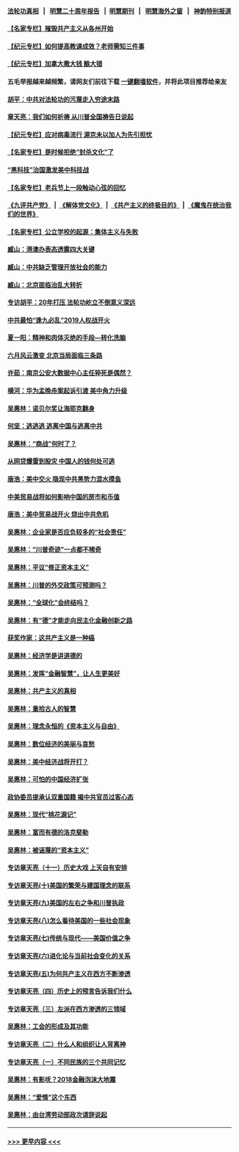#### [法轮功真相](https://github.com/gfw-breaker/truth/blob/master/README.md?t=0) &nbsp;&nbsp;|&nbsp;&nbsp; [明慧二十周年报告](https://github.com/gfw-breaker/mh-reports/blob/master/README.md?t=0) &nbsp;&nbsp;|&nbsp;&nbsp;[明慧期刊](https://github.com/gfw-breaker/mh-qikan) &nbsp;&nbsp;|&nbsp;&nbsp; [明慧海外之窗](https://github.com/gfw-breaker/mh-news/blob/master/README.md?t=0) &nbsp;&nbsp;|&nbsp;&nbsp; [神韵特别报道](https://github.com/gfw-breaker/mh-news/blob/master/shenyun.md?t=0)
#### [【名家专栏】摧毁共产主义从各州开始](../pages/nsc423/n13076376.md?t=07190301) 
#### [【纪元专栏】如何提高教课成效？老师需知三件事](../pages/nsc423/n12417848.md?t=07190301) 
#### [【纪元专栏】加拿大撒大钱 酿大错](../pages/nsc423/n12406564.md?t=07190301) 
#### 五毛举报越来越频繁，请网友们前往下载 [一键翻墙软件](https://github.com/gfw-breaker/ssr-accounts)，并将此项目推荐给亲友
#### [胡平：中共对法轮功的污蔑走入穷途末路](../pages/nsc423/n12266737.md?t=07190301) 
#### [章天亮：我们如何祈祷 从川普全国祷告日说起](../pages/nsc423/n11944627.md?t=07190301) 
#### [【纪元专栏】应对病毒流行 渥京未以加人为先引担忧](../pages/nsc423/n11875714.md?t=07190301) 
#### [【名家专栏】是时候拒绝“封杀文化”了](../pages/nsc423/n11814093.md?t=07190301) 
#### [“黑科技”治国激发美中科技战](../pages/nsc423/n11638056.md?t=07190301) 
#### [【名家专栏】老兵节上一段触动心弦的回忆](../pages/nsc423/n11646016.md?t=07190301) 
#### [《九评共产党》](https://github.com/begood0513/9ping.md/blob/master/README.md) &nbsp;|&nbsp; [《解体党文化》](../../../../jtdwh.md/blob/master/README.md)  &nbsp;|&nbsp; [《共产主义的终极目的》](../../../../gczydzjmd.md/blob/master/README.md) &nbsp;|&nbsp; [《魔鬼在统治我们的世界》](../../../../mgztzwmdsj.md/blob/master/README.md) 
#### [【名家专栏】公立学校的起源：集体主义与失败](../pages/nsc423/n11601833.md?t=07190301) 
#### [臧山：港澳办表态透露四大关键](../pages/nsc423/n11421628.md?t=07190301) 
#### [臧山：中共缺乏管理开放社会的能力](../pages/nsc423/n11407457.md?t=07190301) 
#### [臧山：北京面临治乱大转折](../pages/nsc423/n11406895.md?t=07190301) 
#### [专访胡平：20年打压 法轮功屹立不倒意义深远](../pages/nsc423/n11398800.md?t=07190301) 
#### [中共最怕“逢九必乱”2019人权战开火](../pages/nsc423/n11385248.md?t=07190301) 
#### [夏一阳：精神和肉体灭绝的手段—转化洗脑](../pages/nsc423/n11368250.md?t=07190301) 
#### [六月风云激变 北京当局面临三条路](../pages/nsc423/n11313668.md?t=07190301) 
#### [许茹：南京公安大数据中心主任猝死是偶然？](../pages/nsc423/n11064744.md?t=07190301) 
#### [横河：华为孟晚舟案起诉引渡 美中角力升级](../pages/nsc423/n11027230.md?t=07190301) 
#### [吴惠林：诺贝尔奖让海耶克翻身](../pages/nsc423/n10890049.md?t=07190301) 
#### [何坚：逃逃逃 逃离中国与逃离中共](../pages/nsc423/n10592891.md?t=07190301) 
#### [吴惠林：“商战”何时了？](../pages/nsc423/n10573558.md?t=07190301) 
#### [从网贷爆雷到股灾 中国人的钱何处可逃](../pages/nsc423/n10572800.md?t=07190301) 
#### [唐浩：美中交火 隐现中共黑势力混水摸鱼](../pages/nsc423/n10544040.md?t=07190301) 
#### [中美贸易战将如何影响中国的房市和币值](../pages/nsc423/n10543697.md?t=07190301) 
#### [唐浩：美中贸易战开火 烧出中共危机](../pages/nsc423/n10540126.md?t=07190301) 
#### [吴惠林：企业家是否应负较多的“社会责任”](../pages/nsc423/n10535022.md?t=07190301) 
#### [吴惠林：“川普奇迹”一点都不稀奇](../pages/nsc423/n10512808.md?t=07190301) 
#### [吴惠林：平议“修正资本主义”](../pages/nsc423/n10495724.md?t=07190301) 
#### [吴惠林：川普的外交政策可预测吗？](../pages/nsc423/n10462387.md?t=07190301) 
#### [吴惠林：“全球化”会终结吗？](../pages/nsc423/n10452838.md?t=07190301) 
#### [吴惠林：有“德”才能走向民主化金融创新之路](../pages/nsc423/n10432292.md?t=07190301) 
#### [获奖作家：这共产主义是一种癌](../pages/nsc423/n10431541.md?t=07190301) 
#### [吴惠林：经济学是讲道德的](../pages/nsc423/n10398014.md?t=07190301) 
#### [吴惠林：发挥“金融智慧”，让人生更美好](../pages/nsc423/n10375019.md?t=07190301) 
#### [吴惠林：共产主义的真相](../pages/nsc423/n10351394.md?t=07190301) 
#### [吴惠林：重拾古人的智慧](../pages/nsc423/n10337691.md?t=07190301) 
#### [吴惠林：理念永恒的《资本主义与自由》](../pages/nsc423/n10316274.md?t=07190301) 
#### [吴惠林：数位经济的美丽与哀愁](../pages/nsc423/n10292946.md?t=07190301) 
#### [吴惠林：美中经济战将开打？](../pages/nsc423/n10258825.md?t=07190301) 
#### [吴惠林：可怕的中国经济扩张](../pages/nsc423/n10219147.md?t=07190301) 
#### [政协委员提承认双重国籍 揭中共官员过客心态](../pages/nsc423/n10208809.md?t=07190301) 
#### [吴惠林：现代“桃花源记”](../pages/nsc423/n10185234.md?t=07190301) 
#### [吴惠林：富而有德的洛克斐勒](../pages/nsc423/n10142264.md?t=07190301) 
#### [吴惠林：被诬蔑的“资本主义”](../pages/nsc423/n10124816.md?t=07190301) 
#### [专访章天亮（十一）历史大戏 上天自有安排](../pages/nsc423/n10094905.md?t=07190301) 
#### [专访章天亮(十)美国的繁荣与建国理念的联系](../pages/nsc423/n10094899.md?t=07190301) 
#### [专访章天亮(九)美国的左右之争和川普执政](../pages/nsc423/n10094889.md?t=07190301) 
#### [专访章天亮(八)怎么看待美国的一些社会现象](../pages/nsc423/n10094857.md?t=07190301) 
#### [专访章天亮(七)传统与现代——美国价值之争](../pages/nsc423/n10093140.md?t=07190301) 
#### [专访章天亮(六)进化论与当前社会变化的关系](../pages/nsc423/n10092036.md?t=07190301) 
#### [专访章天亮(五)为何共产主义在西方不断渗透](../pages/nsc423/n10083620.md?t=07190301) 
#### [专访章天亮（四）历史上的预言告诉我们什么](../pages/nsc423/n10083606.md?t=07190301) 
#### [专访章天亮（三）左派在西方渗透的三领域](../pages/nsc423/n10081115.md?t=07190301) 
#### [吴惠林：工会的形成及其功能](../pages/nsc423/n10080633.md?t=07190301) 
#### [专访章天亮（二）什么人和组织让人背离神](../pages/nsc423/n10076637.md?t=07190301) 
#### [专访章天亮（一）不同民族的三个共同记忆](../pages/nsc423/n10074188.md?t=07190301) 
#### [吴惠林：有影呒？2018金融泡沫大地震](../pages/nsc423/n10040534.md?t=07190301) 
#### [吴惠林：“爱情”这个东西](../pages/nsc423/n10019423.md?t=07190301) 
#### [吴惠林：由台湾劳动部政次请辞说起](../pages/nsc423/n9979679.md?t=07190301) 

----
#### [ >>> 更早内容 <<< ](../indexes/nsc423-earlier.md)
